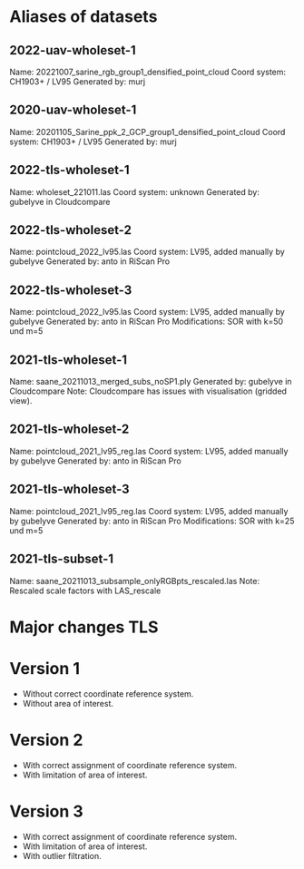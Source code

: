 # Aliases of datasets

## 2022-uav-wholeset-1
Name: 20221007_sarine_rgb_group1_densified_point_cloud
Coord system: CH1903+ / LV95
Generated by: murj

## 2020-uav-wholeset-1
Name: 20201105_Sarine_ppk_2_GCP_group1_densified_point_cloud
Coord system: CH1903+ / LV95
Generated by: murj

## 2022-tls-wholeset-1
Name: wholeset_221011.las
Coord system: unknown
Generated by: gubelyve in Cloudcompare

## 2022-tls-wholeset-2
Name: pointcloud_2022_lv95.las
Coord system: LV95, added manually by gubelyve
Generated by: anto in RiScan Pro

## 2022-tls-wholeset-3
Name: pointcloud_2022_lv95.las
Coord system: LV95, added manually by gubelyve
Generated by: anto in RiScan Pro
Modifications: SOR with k=50 und m=5

## 2021-tls-wholeset-1
Name: saane_20211013_merged_subs_noSP1.ply
Generated by: gubelyve in Cloudcompare
Note: Cloudcompare has issues with visualisation (gridded view).

## 2021-tls-wholeset-2
Name: pointcloud_2021_lv95_reg.las
Coord system: LV95, added manually by gubelyve
Generated by: anto in RiScan Pro

## 2021-tls-wholeset-3
Name: pointcloud_2021_lv95_reg.las
Coord system: LV95, added manually by gubelyve
Generated by: anto in RiScan Pro
Modifications: SOR with k=25 und m=5

## 2021-tls-subset-1
Name: saane_20211013_subsample_onlyRGBpts_rescaled.las
Note: Rescaled scale factors with LAS_rescale


# Major changes TLS

# Version 1
* Without correct coordinate reference system.
* Without area of interest.

# Version 2
* With correct assignment of coordinate reference system.
* With limitation of area of interest.

# Version 3
* With correct assignment of coordinate reference system.
* With limitation of area of interest.
* With outlier filtration.